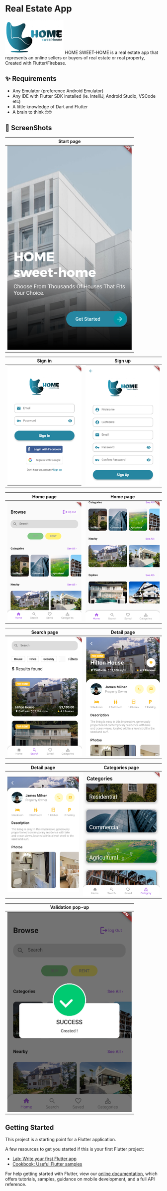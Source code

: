 # Real Estate App
<img src="assets/images/logo.png" height="110px"/>
HOME SWEET-HOME is a real estate app that represents an online sellers or buyers of real estate or real property, Created with Flutter/Firebase.

## ✨ Requirements
* Any Emulator (preference Android Emulator)
* Any IDE with Flutter SDK installed (ie. IntelliJ, Android Studio, VSCode etc)
* A little knowledge of Dart and Flutter
* A brain to think 🤓🤓

## 📸 ScreenShots
| Start page |
|------|
|<img src="assets/home-sweet-home/1.PNG"  width="400">|

| Sign in | Sign up|
|------|-------|
|<img src="assets/home-sweet-home/2.PNG" width="400">|<img float="right" src="assets/home-sweet-home/3.PNG" width="400">|

| Home page | Home page|
|------|-------|
|<img src="assets/home-sweet-home/4.PNG" width="400">|<img src="assets/home-sweet-home/5.PNG" width="400">|

| Search page | Detail page|
|------|-------|
|<img src="assets/home-sweet-home/6.PNG" width="400">|<img src="assets/home-sweet-home/7.PNG" width="400">|

| Detail page | Categories page|
|------|-------|
|<img src="assets/home-sweet-home/8.PNG" width="400">|<img src="assets/home-sweet-home/9.PNG" width="400">|

| Validation pop-up |
|------|
|<img src="assets/home-sweet-home/10.PNG" width="400">|

## Getting Started

This project is a starting point for a Flutter application.

A few resources to get you started if this is your first Flutter project:

- [Lab: Write your first Flutter app](https://flutter.dev/docs/get-started/codelab)
- [Cookbook: Useful Flutter samples](https://flutter.dev/docs/cookbook)

For help getting started with Flutter, view our
[online documentation](https://flutter.dev/docs), which offers tutorials,
samples, guidance on mobile development, and a full API reference.
